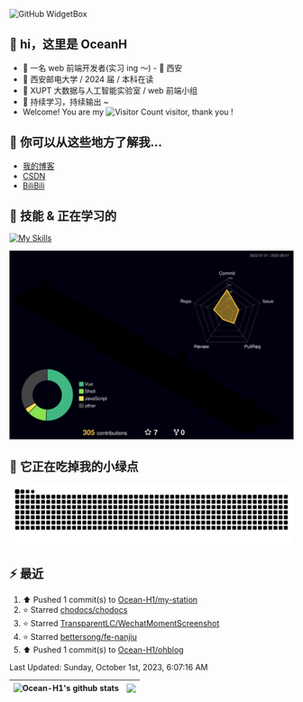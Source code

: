 ![GitHub WidgetBox](https://github-widgetbox.vercel.app/api/profile?username=Ocean-H1&data=followers,repositories,stars,commits)

## 👋 hi，这里是 OceanH

- 👦 一名 web 前端开发者(实习 ing ～) - 📍 西安
- 🏫 西安邮电大学 / 2024 届 / 本科在读
- 🧐 XUPT 大数据与人工智能实验室 / web 前端小组
- 🚀 持续学习，持续输出 ~
- Welcome! You are my ![Visitor Count](https://profile-counter.glitch.me/Ocean_H1/count.svg) visitor, thank you !

## 🎉 你可以从这些地方了解我...

- [我的博客](https://oceanh.top)
- [CSDN](https://blog.csdn.net/qq_51368103?spm=1000.2115.3001.5343)
- [BiliBili](https://space.bilibili.com/382688944/favlist)

## 🚀 技能 & 正在学习的

[![My Skills](https://skillicons.dev/icons?i=vite,vue,react,electron,webpack,nodejs,js,ts,c)](https://github.com/Ocean-H1)

![rainbow gif](https://raw.githubusercontent.com/Ocean-H1/Ocean-H1/main/profile-3d-contrib/profile-night-rainbow.svg)

## 🐍 它正在吃掉我的小绿点

![snake gif](https://raw.githubusercontent.com/Ocean-H1/Ocean-H1/output/github-contribution-grid-snake.svg)

## ⚡ 最近

<!--RECENT_ACTIVITY:start-->
1. ⬆️ Pushed 1 commit(s) to [Ocean-H1/my-station](https://github.com/Ocean-H1/my-station)<br>
2. ⭐ Starred [chodocs/chodocs](https://github.com/chodocs/chodocs)<br>
3. ⭐ Starred [TransparentLC/WechatMomentScreenshot](https://github.com/TransparentLC/WechatMomentScreenshot)<br>
4. ⭐ Starred [bettersong/fe-nanjiu](https://github.com/bettersong/fe-nanjiu)<br>
5. ⬆️ Pushed 1 commit(s) to [Ocean-H1/ohblog](https://github.com/Ocean-H1/ohblog)<br>
<!--RECENT_ACTIVITY:end-->

<!--RECENT_ACTIVITY:last_update-->
Last Updated: Sunday, October 1st, 2023, 6:07:16 AM
<!--RECENT_ACTIVITY:last_update_end-->

| <a> <img align="center" src="https://github-readme-stats.vercel.app/api?username=Ocean-H1&show_icons=true&include_all_commits=true&theme=buefy&hide_border=true" alt="Ocean-H1's github stats" /> </a> | <a> <img align="center" src="https://github-readme-stats.vercel.app/api/top-langs/?username=Ocean-H1&layout=compact&theme=buefy&hide_border=true" /> </a> |
| ------------------------------------------------------------------------------------------------------------------------------------------------------------------------------------------------------ | --------------------------------------------------------------------------------------------------------------------------------------------------------- |
